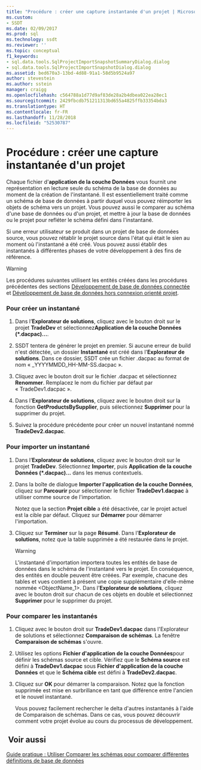 ```yaml
---
title: "Procédure : créer une capture instantanée d'un projet | Microsoft Docs"
ms.custom:
- SSDT
ms.date: 02/09/2017
ms.prod: sql
ms.technology: ssdt
ms.reviewer: ''
ms.topic: conceptual
f1_keywords:
- sql.data.tools.SqlProjectImportSnapshotSummaryDialog.dialog
- sql.data.tools.SqlProjectImportSnapshotDialog.dialog
ms.assetid: bed670a3-13bd-4d88-91a1-58d5b9524a97
author: stevestein
ms.author: sstein
manager: craigg
ms.openlocfilehash: c564788a1d77d9af83de28a2b4dbea022ea28ec1
ms.sourcegitcommit: 2429fbcdb751211313bd655a4825ffb33354bda3
ms.translationtype: HT
ms.contentlocale: fr-FR
ms.lasthandoff: 11/28/2018
ms.locfileid: "52530787"
---
```

# <a name="how-to-create-a-snapshot-of-a-project"></a>Procédure : créer une capture instantanée d'un projet
Chaque fichier d'**application de la couche Données** vous fournit une représentation en lecture seule du schéma de la base de données au moment de la création de l'instantané. Il est essentiellement traité comme un schéma de base de données à partir duquel vous pouvez réimporter les objets de schéma vers un projet. Vous pouvez aussi le comparer au schéma d'une base de données ou d'un projet, et mettre à jour la base de données ou le projet pour refléter le schéma défini dans l'instantané.  
  
Si une erreur utilisateur se produit dans un projet de base de données source, vous pouvez rétablir le projet source dans l'état qui était le sien au moment où l'instantané a été créé. Vous pouvez aussi établir des instantanés à différentes phases de votre développement à des fins de référence.  
  
> [!WARNING]  
> Les procédures suivantes utilisent les entités créées dans les procédures précédentes des sections [Développement de base de données connectée](../ssdt/connected-database-development.md) et [Développement de base de données hors connexion orienté projet](../ssdt/project-oriented-offline-database-development.md).  
  
### <a name="to-create-a-snapshot"></a>Pour créer un instantané  
  
1.  Dans l’**Explorateur de solutions**, cliquez avec le bouton droit sur le projet **TradeDev** et sélectionnez**Application de la couche Données (\*.dacpac)...**.  
  
2.  SSDT tentera de générer le projet en premier. Si aucune erreur de build n'est détectée, un dossier **Instantané** est créé dans l'**Explorateur de solutions**. Dans ce dossier, SSDT crée un fichier .dacpac au format de nom « <Project Name>_YYYYMMDD_HH-MM-SS.dacpac ».  
  
3.  Cliquez avec le bouton droit sur le fichier .dacpac et sélectionnez **Renommer**. Remplacez le nom du fichier par défaut par « TradeDev1.dacpac ».  
  
4.  Dans l'**Explorateur de solutions**, cliquez avec le bouton droit sur la fonction **GetProductsBySupplier**, puis sélectionnez **Supprimer** pour la supprimer du projet.  
  
5.  Suivez la procédure précédente pour créer un nouvel instantané nommé **TradeDev2.dacpac**.  
  
### <a name="to-import-a-snapshot"></a>Pour importer un instantané  
  
1.  Dans l’**Explorateur de solutions**, cliquez avec le bouton droit sur le projet **TradeDev**. Sélectionnez **Importer**, puis **Application de la couche Données (\*.dacpac)...** dans les menus contextuels.  
  
2.  Dans la boîte de dialogue **Importer l'application de la couche Données**, cliquez sur **Parcourir** pour sélectionner le fichier **TradeDev1.dacpac** à utiliser comme source de l'importation.  
  
    Notez que la section **Projet cible** a été désactivée, car le projet actuel est la cible par défaut. Cliquez sur **Démarrer** pour démarrer l'importation.  
  
3.  Cliquez sur **Terminer** sur la page **Résumé**. Dans l'**Explorateur de solutions**, notez que la table supprimée a été restaurée dans le projet.  
  
    > [!WARNING]  
    > L'instantané d'importation importera toutes les entités de base de données dans le schéma de l'instantané vers le projet. En conséquence, des entités en double peuvent être créées. Par exemple, chacune des tables et vues contient à présent une copie supplémentaire d'elle-même nommée <ObjectName_1>. Dans l'**Explorateur de solutions**, cliquez avec le bouton droit sur chacun de ces objets en double et sélectionnez **Supprimer** pour le supprimer du projet.  
  
### <a name="to-compare-snapshots"></a>Pour comparer les instantanés  
  
1.  Cliquez avec le bouton droit sur **TradeDev1.dacpac** dans l'Explorateur de solutions et sélectionnez **Comparaison de schémas**. La fenêtre **Comparaison de schémas** s'ouvre.  
  
2.  Utilisez les options **Fichier d'application de la couche Données**pour définir les schémas source et cible. Vérifiez que le **Schéma source** est défini à **TradeDev1.dacpac** sous **Fichier d'application de la couche Données** et que le **Schéma cible** est défini à **TradeDev2.dacpac**.  
  
3.  Cliquez sur **OK** pour démarrer la comparaison. Notez que la fonction supprimée est mise en surbrillance en tant que différence entre l'ancien et le nouvel instantané.  
  
    Vous pouvez facilement rechercher le delta d'autres instantanés à l'aide de Comparaison de schémas. Dans ce cas, vous pouvez découvrir comment votre projet évolue au cours du processus de développement.  
  
## <a name="see-also"></a> Voir aussi  
[Guide pratique : Utiliser Comparer les schémas pour comparer différentes définitions de base de données](../ssdt/how-to-use-schema-compare-to-compare-different-database-definitions.md)  
  
